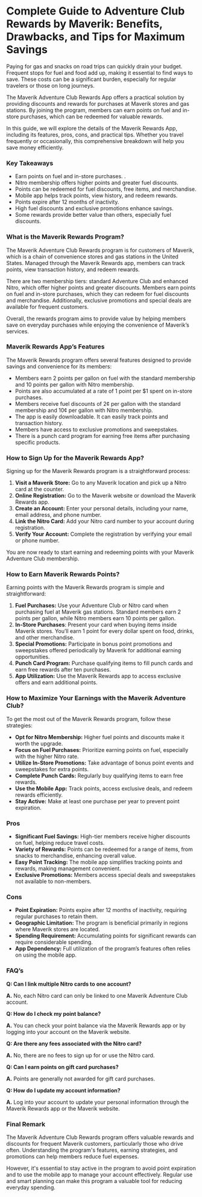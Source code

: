# Complete Guide to Adventure Club Rewards by Maverik: Benefits, Drawbacks, and Tips for Maximum Savings

Paying for gas and snacks on road trips can quickly drain your budget. Frequent stops for fuel and food add up, making it essential to find ways to save. These costs can be a significant burden, especially for regular travelers or those on long journeys.

The Maverik Adventure Club Rewards App offers a practical solution by providing discounts and rewards for purchases at Maverik stores and gas stations. By joining the program, members can earn points on fuel and in-store purchases, which can be redeemed for valuable rewards. 

In this guide, we will explore the details of the Maverik Rewards App, including its features, pros, cons, and practical tips. Whether you travel frequently or occasionally, this comprehensive breakdown will help you save money efficiently.

### Key Takeaways

- Earn points on fuel and in-store purchases. .
- Nitro membership offers higher points and greater fuel discounts.
- Points can be redeemed for fuel discounts, free items, and merchandise.
- Mobile app helps track points, view history, and redeem rewards.
- Points expire after 12 months of inactivity.
- High fuel discounts and exclusive promotions enhance savings.
- Some rewards provide better value than others, especially fuel discounts.

### What is the Maverik Rewards Program?

The Maverik Adventure Club Rewards program is for customers of Maverik, which is a chain of convenience stores and gas stations in the United States. Managed through the Maverik Rewards app, members can track points, view transaction history, and redeem rewards.

There are two membership tiers: standard Adventure Club and enhanced Nitro, which offer higher points and greater discounts. Members earn points on fuel and in-store purchases, which they can redeem for fuel discounts and merchandise. Additionally, exclusive promotions and special deals are available for frequent customers.

Overall, the rewards program aims to provide value by helping members save on everyday purchases while enjoying the convenience of Maverik’s services.

### Maverik Rewards App’s Features

The Maverik Rewards program offers several features designed to provide savings and convenience for its members:

- Members earn 2 points per gallon on fuel with the standard membership and 10 points per gallon with Nitro membership.
- Points are also accumulated at a rate of 1 point per $1 spent on in-store purchases.
- Members receive fuel discounts of 2¢ per gallon with the standard membership and 10¢ per gallon with Nitro membership.
- The app is easily downloadable. It can easily track points and transaction history.
- Members have access to exclusive promotions and sweepstakes.
- There is a punch card program for earning free items after purchasing specific products.

### How to Sign Up for the Maverik Rewards App?

Signing up for the Maverik Rewards program is a straightforward process:

1. **Visit a Maverik Store:** Go to any Maverik location and pick up a Nitro card at the counter.
2. **Online Registration:** Go to the Maverik website or download the Maverik Rewards app.
3. **Create an Account:** Enter your personal details, including your name, email address, and phone number.
4. **Link the Nitro Card:** Add your Nitro card number to your account during registration.
5. **Verify Your Account:** Complete the registration by verifying your email or phone number.

You are now ready to start earning and redeeming points with your Maverik Adventure Club membership.

### How to Earn Maverik Rewards Points?

Earning points with the Maverik Rewards program is simple and straightforward:

1. **Fuel Purchases:** Use your Adventure Club or Nitro card when purchasing fuel at Maverik gas stations. Standard members earn 2 points per gallon, while Nitro members earn 10 points per gallon.
2. **In-Store Purchases**: Present your card when buying items inside Maverik stores. You’ll earn 1 point for every dollar spent on food, drinks, and other merchandise.
3. **Special Promotions:** Participate in bonus point promotions and sweepstakes offered periodically by Maverik for additional earning opportunities.
4. **Punch Card Program:** Purchase qualifying items to fill punch cards and earn free rewards after ten purchases.
5. **App Utilization:** Use the Maverik Rewards app to access exclusive offers and earn additional points.

### How to Maximize Your Earnings with the Maverik Adventure Club?

To get the most out of the Maverik Rewards program, follow these strategies:

- **Opt for Nitro Membership:** Higher fuel points and discounts make it worth the upgrade.
- **Focus on Fuel Purchases:** Prioritize earning points on fuel, especially with the higher Nitro rate.
- **Utilize In-Store Promotions:** Take advantage of bonus point events and sweepstakes for extra points.
- **Complete Punch Cards:** Regularly buy qualifying items to earn free rewards.
- **Use the Mobile App:** Track points, access exclusive deals, and redeem rewards efficiently.
- **Stay Active:** Make at least one purchase per year to prevent point expiration.

### Pros

- **Significant Fuel Savings:** High-tier members receive higher discounts on fuel, helping reduce travel costs.
- **Variety of Rewards:** Points can be redeemed for a range of items, from snacks to merchandise, enhancing overall value.
- **Easy Point Tracking:** The mobile app simplifies tracking points and rewards, making management convenient.
- **Exclusive Promotions:** Members access special deals and sweepstakes not available to non-members.

### Cons

- **Point Expiration:** Points expire after 12 months of inactivity, requiring regular purchases to retain them.
- **Geographic Limitation:** The program is beneficial primarily in regions where Maverik stores are located.
- **Spending Requirement:** Accumulating points for significant rewards can require considerable spending.
- **App Dependency:** Full utilization of the program’s features often relies on using the mobile app.

### FAQ’s

**Q: Can I link multiple Nitro cards to one account?**

**A.** No, each Nitro card can only be linked to one Maverik Adventure Club account.

**Q: How do I check my point balance?**

**A.** You can check your point balance via the Maverik Rewards app or by logging into your account on the Maverik website.

**Q: Are there any fees associated with the Nitro card?**

**A.** No, there are no fees to sign up for or use the Nitro card.

**Q: Can I earn points on gift card purchases?**

**A.** Points are generally not awarded for gift card purchases.

**Q: How do I update my account information?**

**A.** Log into your account to update your personal information through the Maverik Rewards app or the Maverik website.

### Final Remark

The Maverik Adventure Club Rewards program offers valuable rewards and discounts for frequent Maverik customers, particularly those who drive often. Understanding the program's features, earning strategies, and promotions can help members reduce fuel expenses.

However, it's essential to stay active in the program to avoid point expiration and to use the mobile app to manage your account effectively. Regular use and smart planning can make this program a valuable tool for reducing everyday spending.

